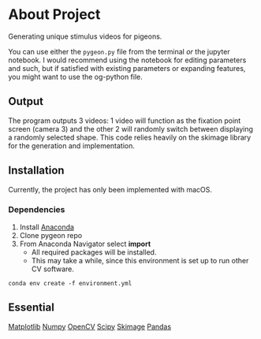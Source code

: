 # About Project

Generating unique stimulus videos for pigeons.

You can use either the `pygeon.py` file from the terminal *or* the jupyter notebook. I would recommend using the notebook for editing parameters and such, but if satisfied with existing parameters or expanding features, you might want to use the og-python file.

## Output

The program outputs 3 videos: 1 video will function as the fixation point screen (camera 3) and the other 2 will randomly switch between displaying a randomly selected shape. This code relies heavily on the skimage library for the generation and implementation.

## Installation

Currently, the project has only been implemented with macOS.

### Dependencies

1. Install [Anaconda](https://docs.anaconda.com/anaconda/install/mac-os/)
2. Clone pygeon repo
3. From Anaconda Navigator select **import**
    - All required packages will be installed.
    - This may take a while, since this environment is set up to run other CV software.


```
conda env create -f environment.yml
```


## Essential

[Matplotlib](https://matplotlib.org/)
[Numpy](https://numpy.org/)
[OpenCV](https://opencv.org/)
[Scipy](https://www.scipy.org/)
[Skimage](https://scikit-image.org/)
[Pandas](https://pandas.pydata.org/)

